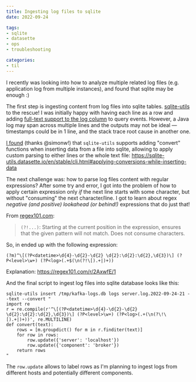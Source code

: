 ```yaml
---
title: Ingesting log files to sqlite
date: 2022-09-24

tags:
- sqlite
- datasette
- ops
- troubleshooting

categories:
- til
---
```


I recently was looking into how to analyze multiple related log files (e.g. application log from multiple instances), and found that sqlite may be enough :)

<!-- more -->

The first step is ingesting content from log files into sqlite tables.
[sqlite-utils](https://sqlite-utils.datasette.io/en/stable/) to the rescue!
I was initially happy with having each line as a row 
and adding [full-text support to the log column](https://sqlite-utils.datasette.io/en/stable/cli.html#configuring-full-text-search) to query events.
However, a Java log may span across multiple lines and the outputs may not be ideal — timestamps could be in 1 line, and the stack trace root cause in another one.

[I found](https://github.com/simonw/sqlite-utils/issues/490) (thanks @simonw!) that `sqlite-utils` supports adding "convert" functions when inserting data from a file into sqlite, allowing to apply custom parsing to either lines or the whole text file: <https://sqlite-utils.datasette.io/en/stable/cli.html#applying-conversions-while-inserting-data>

The next challenge was: how to parse log files content with regular expressions?
After some try and error, I got into the problem of how to apply certain expression only _if_ the next line starts with some character, but without "consuming" the next character/line.
I got to learn about regex _negative (and positive) lookahead (or behind!)_ expressions that do just that!

From [regex101.com](https://regex101.com):
> `(?!...)`: Starting at the current position in the expression, ensures that the given pattern will not match. Does not consume characters.

So, in ended up with the following expression:

```
(?m)^\[(?P<datetime>\d{4}-\d{2}-\d{2} \d{2}:\d{2}:\d{2},\d{3})\] (?P<level>\w+) (?P<log>(.+$(\n(?!\[).+|)+))
```
Explanation: <https://regex101.com/r/2AxwfE/1>

And the final script to ingest log files into sqlite database looks like this:

```shell
sqlite-utils insert /tmp/kafka-logs.db logs server.log.2022-09-24-21 --text --convert "
import re
r = re.compile(r'^\[(?P<datetime>\d{4}-\d{2}-\d{2} \d{2}:\d{2}:\d{2},\d{3})\] (?P<level>\w+) (?P<log>(.+(\n(?\!\[).+|)+))', re.MULTILINE)
def convert(text):
    rows = [m.groupdict() for m in r.finditer(text)]
    for row in rows:
        row.update({'server': 'localhost'})
        row.update({'component': 'broker'})
    return rows
"
```

The `row.update` allows to label rows as I'm planning to ingest logs from different hosts and potentially different components.

